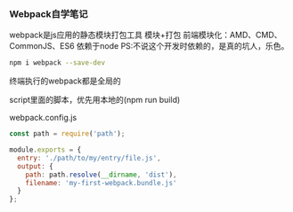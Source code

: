 ### Webpack自学笔记
webpack是js应用的静态模块打包工具
模块+打包
前端模块化：AMD、CMD、CommonJS、ES6
依赖于node
PS:不说这个开发时依赖的，是真的坑人，乐色。
```sh
npm i webpack --save-dev 
```
终端执行的webpack都是全局的

script里面的脚本，优先用本地的(npm run build)

webpack.config.js
```javascript
const path = require('path');

module.exports = {
  entry: './path/to/my/entry/file.js',
  output: {
    path: path.resolve(__dirname, 'dist'),
    filename: 'my-first-webpack.bundle.js'
  }
};
```